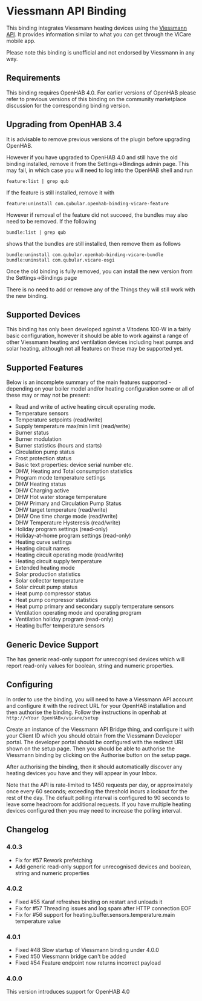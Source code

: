 Viessmann API Binding
=====================

This binding integrates Viessmann heating devices using the [Viessmann API](https://developer.viessmann.com/start.html).
It provides information similar to what you can get through the ViCare mobile app.

Please note this binding is unofficial and not endorsed by Viessmann in any way.

Requirements
------------

This binding requires OpenHAB 4.0. For earlier versions of OpenHAB please refer to previous versions of this binding on
the community marketplace discussion for the corresponding binding version. 

Upgrading from OpenHAB 3.4
--------------------------

It is advisable to remove previous versions of the plugin before upgrading OpenHAB. 

However if you have upgraded to OpenHAB 4.0 and still have the old binding installed, remove it from the
Settings->Bindings admin page. This may fail, in which case you will need to log into the OpenHAB shell
and run

    feature:list | grep qub

If the feature is still installed, remove it with

    feature:uninstall com.qubular.openhab-binding-vicare-feature

However if removal of the feature did not succeed, the bundles may also need to be removed. If the following

    bundle:list | grep qub

shows that the bundles are still installed, then remove them as follows

    bundle:uninstall com.qubular.openhab-binding-vicare-bundle
    bundle:uninstall com.qubular.vicare-osgi

Once the old binding is fully removed, you can install the new version from the Settings->Bindings page

There is no need to add or remove any of the Things they will still work with the new binding.

Supported Devices
----------------

This binding has only been developed against a Vitodens 100-W in a fairly
basic configuration, however it should be able to work against a range of other Viessmann heating and ventilation 
devices including heat pumps and solar heating, although not all features on these may be supported yet.

Supported Features
------------------

Below is an incomplete summary of the main features supported - depending on your boiler model and/or heating
configuration some or all of these may or may not be present:

* Read and write of active heating circuit operating mode.
* Temperature sensors
* Temperature setpoints (read/write)
* Supply temperature max/min limit (read/write)
* Burner status
* Burner modulation
* Burner statistics (hours and starts)
* Circulation pump status
* Frost protection status
* Basic text properties: device serial number etc.
* DHW, Heating and Total consumption statistics
* Program mode temperature settings
* DHW Heating status
* DHW Charging active
* DHW Hot water storage temperature
* DHW Primary and Circulation Pump Status
* DHW target temperature (read/write)
* DHW One time charge mode (read/write)
* DHW Temperature Hysteresis (read/write)
* Holiday program settings (read-only)
* Holiday-at-home program settings (read-only)
* Heating curve settings
* Heating circuit names
* Heating circuit operating mode (read/write)
* Heating circuit supply temperature
* Extended heating mode
* Solar production statistics
* Solar collector temperature
* Solar circuit pump status
* Heat pump compressor status
* Heat pump compressor statistics
* Heat pump primary and secondary supply temperature sensors
* Ventilation operating mode and operating program
* Ventilation holiday program (read-only)
* Heating buffer temperature sensors

Generic Device Support
----------------------

The has generic read-only support for unrecognised devices which will report read-only 
values for boolean, string and numeric properties.  

Configuring
-----------

In order to use the binding, you will need to have a Viessmann API account and
configure it with the redirect URL for your OpenHAB installation and then authorise 
the binding. Follow the instructions in openhab at `http://<Your OpenHAB>/vicare/setup`

Create an instance of the Viessmann API Bridge thing, and configure it with your Client ID 
which you should obtain from the Viessmann Developer portal. The developer portal should be 
configured with the redirect URI shown on the setup page. Then you should be able to 
authorise the Viessmann binding by clicking on the Authorise button on the setup page.

After authorising the binding, then it should automatically discover any heating devices you have
and they will appear in your Inbox.

Note that the API is rate-limited to 1450 requests per day, or approximately once every 60 seconds;
exceeding the threshold incurs a lockout for the rest of the day.
The default polling interval is configured to 90 seconds to leave some headroom for additional requests.
If you have multiple heating devices configured then you may need to increase the polling interval.

Changelog
---------

### 4.0.3

* Fix for #57 Rework prefetching
* Add generic read-only support for unrecognised devices and boolean, string and numeric properties 

### 4.0.2

* Fixed #55 Karaf refreshes binding on restart and unloads it
* Fix for #57 Threading issues and log spam after HTTP connection EOF
* Fix for #56 support for heating.buffer.sensors.temperature.main temperature value

### 4.0.1

* Fixed #48 Slow startup of Viessmann binding under 4.0.0
* Fixed #50 Viessmann bridge can't be added
* Fixed #54 Feature endpoint now returns incorrect payload

### 4.0.0

This version introduces support for OpenHAB 4.0
